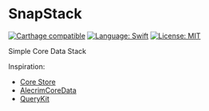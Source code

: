 # SnapStack
[![Carthage compatible](https://img.shields.io/badge/Carthage-compatible-4BC51D.svg?style=flat)](https://github.com/Carthage/Carthage)
[![Language: Swift](https://img.shields.io/badge/lang-Swift-orange.svg?style=flat)](https://developer.apple.com/swift/)
[![License: MIT](https://img.shields.io/badge/license-MIT-blue.svg?style=flat)](https://raw.githubusercontent.com/FredrikSjoberg/SnapStack/master/LICENSE)

Simple Core Data Stack

Inspiration:
- [Core Store](https://github.com/JohnEstropia/CoreStore)
- [AlecrimCoreData](https://github.com/Alecrim/AlecrimCoreData)
- [QueryKit](https://github.com/QueryKit/QueryKit)